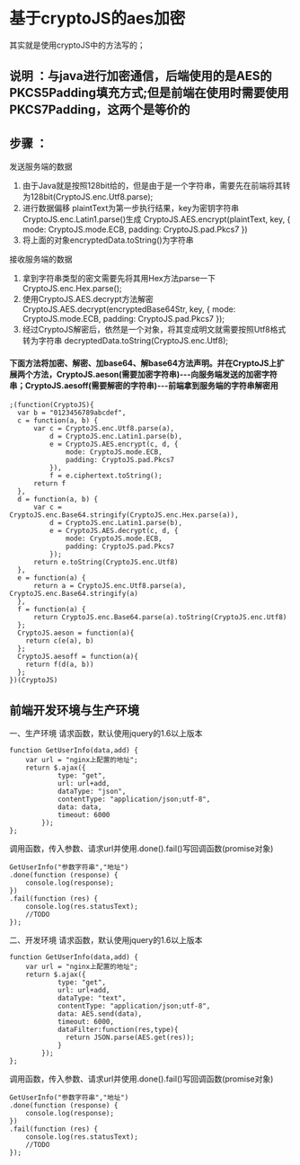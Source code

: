 # 基于cryptoJS的aes加密

其实就是使用cryptoJS中的方法写的；


## 说明 ：与java进行加密通信，后端使用的是AES的PKCS5Padding填充方式;但是前端在使用时需要使用PKCS7Padding，这两个是等价的
## 步骤 ：
发送服务端的数据
1.	由于Java就是按照128bit给的，但是由于是一个字符串，需要先在前端将其转为128bit(CryptoJS.enc.Utf8.parse);
2.	进行数据偏移 plaintText为第一步执行结果，key为密钥字符串CryptoJS.enc.Latin1.parse()生成
		CryptoJS.AES.encrypt(plaintText, key, { 
	     	mode: CryptoJS.mode.ECB,
	     	padding: CryptoJS.pad.Pkcs7
		 })
3.	将上面的对象encryptedData.toString()为字符串

接收服务端的数据
1.	拿到字符串类型的密文需要先将其用Hex方法parse一下CryptoJS.enc.Hex.parse();
2.	使用CryptoJS.AES.decrypt方法解密
		CryptoJS.AES.decrypt(encryptedBase64Str, key, { 
			mode: CryptoJS.mode.ECB,
			padding: CryptoJS.pad.Pkcs7
		});
3.	经过CryptoJS解密后，依然是一个对象，将其变成明文就需要按照Utf8格式转为字符串
	decryptedData.toString(CryptoJS.enc.Utf8); 





#### 下面方法将加密、解密、加base64、解base64方法声明。并在CryptoJS上扩展两个方法，CryptoJS.aeson(需要加密字符串)---向服务端发送的加密字符串；CryptoJS.aesoff(需要解密的字符串)---前端拿到服务端的字符串解密用
```
;(function(CryptoJS){
  var b = "0123456789abcdef",
  c = function(a, b) {
      var c = CryptoJS.enc.Utf8.parse(a),
          d = CryptoJS.enc.Latin1.parse(b),
          e = CryptoJS.AES.encrypt(c, d, {
              mode: CryptoJS.mode.ECB,
              padding: CryptoJS.pad.Pkcs7
          }),
          f = e.ciphertext.toString();
      return f
  },
  d = function(a, b) {
      var c = CryptoJS.enc.Base64.stringify(CryptoJS.enc.Hex.parse(a)),
          d = CryptoJS.enc.Latin1.parse(b),
          e = CryptoJS.AES.decrypt(c, d, {
              mode: CryptoJS.mode.ECB,
              padding: CryptoJS.pad.Pkcs7
          });
      return e.toString(CryptoJS.enc.Utf8)
  },
  e = function(a) {
      return a = CryptoJS.enc.Utf8.parse(a), CryptoJS.enc.Base64.stringify(a)
  },
  f = function(a) {
      return CryptoJS.enc.Base64.parse(a).toString(CryptoJS.enc.Utf8)
  };
  CryptoJS.aeson = function(a){
    return c(e(a), b)
  };
  CryptoJS.aesoff = function(a){
    return f(d(a, b))
  };
})(CryptoJS)
```






## 前端开发环境与生产环境
一、生产环境
请求函数，默认使用jquery的1.6以上版本
```
function GetUserInfo(data,add) {
	var url = "nginx上配置的地址";
	return $.ajax({
	        type: "get",
	        url: url+add,
	        dataType: "json",
	        contentType: "application/json;utf-8",
	        data: data,
	        timeout: 6000
	    });
};
```
调用函数，传入参数、请求url并使用.done().fail()写回调函数(promise对象)
```
GetUserInfo("参数字符串","地址")
.done(function (response) {
    console.log(response);
})
.fail(function (res) {
	console.log(res.statusText);
    //TODO
});
```


二、开发环境
请求函数，默认使用jquery的1.6以上版本
```
function GetUserInfo(data,add) {
	var url = "nginx上配置的地址";
	return $.ajax({
	        type: "get",
	        url: url+add,
	        dataType: "text",
	        contentType: "application/json;utf-8",
	        data: AES.send(data),
	        timeout: 6000,
	        dataFilter:function(res,type){
	          return JSON.parse(AES.get(res));
	        }
	    });
};
```
调用函数，传入参数、请求url并使用.done().fail()写回调函数(promise对象)
```
GetUserInfo("参数字符串","地址")
.done(function (response) {
    console.log(response);
})
.fail(function (res) {
	console.log(res.statusText);
    //TODO
});
```
		